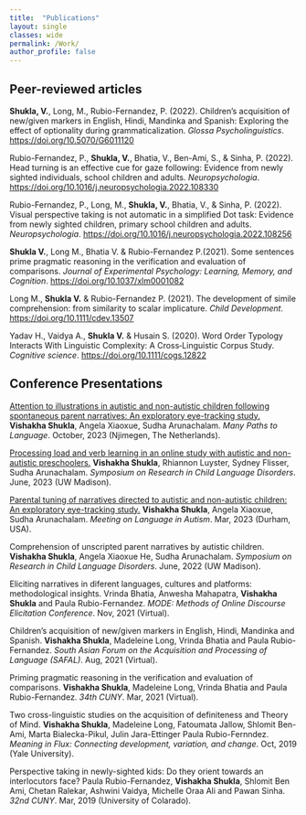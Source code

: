 ```yaml
---
title:  "Publications"
layout: single
classes: wide
permalink: /Work/
author_profile: false
---
```

## Peer-reviewed articles

**Shukla, V.**, Long, M., Rubio-Fernandez, P. (2022). Children’s acquisition of new/given markers in English, Hindi, Mandinka and Spanish: Exploring the effect of optionality during grammaticalization. _Glossa Psycholinguistics_. <a href="https://doi.org/10.5070/G6011120" target = "_blank">https://doi.org/10.5070/G6011120</a>

Rubio-Fernandez, P., **Shukla, V.**, Bhatia, V., Ben-Ami, S., & Sinha, P. (2022). Head turning is an effective cue for gaze following: Evidence from newly sighted individuals, school children and adults. _Neuropsychologia_. <a href="https://doi.org/10.1016/j.neuropsychologia.2022.108330" target = "_blank">https://doi.org/10.1016/j.neuropsychologia.2022.108330</a>

Rubio-Fernandez, P., Long, M., **Shukla, V.**, Bhatia, V., & Sinha, P. (2022). Visual perspective taking is not automatic in a simplified Dot task: Evidence from newly sighted children, primary school children and adults. _Neuropsychologia_. <a href = "https://doi.org/10.1016/j.neuropsychologia.2022.108256" target = "_blank">https://doi.org/10.1016/j.neuropsychologia.2022.108256</a>

**Shukla V.**, Long M., Bhatia V. & Rubio-Fernandez P.(2021). Some sentences prime pragmatic reasoning in the verification and evaluation of comparisons. _Journal of Experimental Psychology: Learning, Memory, and Cognition_. <a href = "https://doi.org/10.1037/xlm0001082" target = "_blank">https://doi.org/10.1037/xlm0001082</a>

Long M., **Shukla V.** & Rubio-Fernandez P. (2021). The development of simile comprehension: from similarity to scalar implicature. _Child Development_. <a href = "https://doi.org/10.1111/cdev.13507" target = "_blank">https://doi.org/10.1111/cdev.13507</a>

Yadav H., Vaidya A., **Shukla V.** & Husain S. (2020). Word Order Typology Interacts With Linguistic Complexity: A Cross‐Linguistic Corpus Study. _Cognitive science_. <a href = "https://doi.org/10.1111/cogs.12822" target = "_blank">https://doi.org/10.1111/cogs.12822</a>

## Conference Presentations

<a target="_blank" rel="noopener noreferrer" href = "https://vishakhashukla.github.io/assets/research/MPaL2023-poster.jpg"> Attention to illustrations in autistic and non-autistic children following spontaneous parent narratives: An exploratory eye-tracking study.</a> **Vishakha Shukla**, Angela Xiaoxue, Sudha Arunachalam. _Many Paths to Language_. October, 2023 (Njimegen, The Netherlands).

<a target="_blank" rel="noopener noreferrer" href = "https://vishakhashukla.github.io/assets/research/SRCLD2023-AMAX-poster.jpg"> Processing load and verb learning in an online study with autistic and non-autistic preschoolers.</a> **Vishakha Shukla**, Rhiannon Luyster, Sydney Flisser, Sudha Arunachalam. _Symposium on Research in Child Language Disorders_. June, 2023 (UW Madison).

<a target="_blank" rel="noopener noreferrer" href = "https://vishakhashukla.github.io/assets/research/MoLA2023-poster.jpg"> Parental tuning of narratives directed to autistic and non-autistic children: An exploratory eye-tracking study.</a> **Vishakha Shukla**, Angela Xiaoxue, Sudha Arunachalam. _Meeting on Language in Autism_. Mar, 2023 (Durham, USA).

Comprehension of unscripted parent narratives by autistic children. **Vishakha Shukla**, Angela Xiaoxue He, Sudha Arunachalam. _Symposium on Research in Child Language Disorders_. June, 2022 (UW Madison).

Eliciting narratives in diferent languages, cultures and platforms: methodological insights. Vrinda Bhatia, Anwesha Mahapatra, **Vishakha Shukla** and Paula Rubio-Fernandez. _MODE: Methods of Online Discourse Elicitation Conference_. Nov, 2021 (Virtual).

Children’s acquisition of new/given markers in English, Hindi, Mandinka and Spanish. **Vishakha Shukla**, Madeleine Long, Vrinda Bhatia and Paula Rubio-Fernandez. _South Asian Forum on the Acquisition and Processing of Language (SAFAL)_. Aug, 2021 (Virtual).

Priming pragmatic reasoning in the verification and evaluation of comparisons. **Vishakha Shukla**, Madeleine Long, Vrinda Bhatia and Paula Rubio-Fernandez. _34th CUNY_. Mar, 2021 (Virtual).

Two cross-linguistic studies on the acquisition of definiteness and Theory of Mind. **Vishakha Shukla**, Madeleine Long, Fatoumata Jallow, Shlomit Ben-Ami, Marta Bialecka-Pikul, Julin Jara-Ettinger Paula Rubio-Fernndez. _Meaning in Flux: Connecting development, variation, and change_. Oct, 2019 (Yale University).

Perspective taking in newly-sighted kids: Do they orient towards an interlocutors face? Paula Rubio-Fernandez, **Vishakha Shukla**, Shlomit Ben Ami, Chetan Ralekar, Ashwini Vaidya, Michelle Oraa Ali and Pawan Sinha. _32nd CUNY_. Mar, 2019 (University of Colarado).


